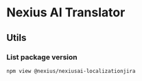# Nexius AI Translator

## Utils

### List package version

```bash
npm view @nexius/nexiusai-localizationjira
```